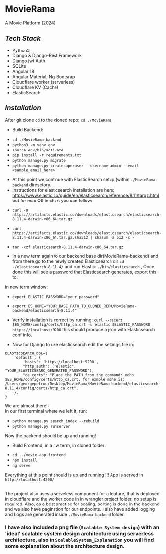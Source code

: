 # MovieRama
A Movie Platform (2024)

## _Tech Stack_ 

* Python3
* Django & Django-Rest Framework  
* Django jwt Auth
* SQLite
* Angular 18
* Angular Material, Ng-Bootsrap
* Cloudflare worker (serverless)
* Cloudflare KV (Cache)
* ElasticSearch

## _Installation_
After git clone `cd` to the cloned repo: `cd ./MovieRama`

* Build Backend:
- `cd ./MovieRama-backend`
- `python3 -m venv env`
- `source env/bin/activate`
- `pip install -r requirements.txt`
- `python manage.py migrate`
- `python manage.py createsuperuser --username admin --email <sample_email_here>`

* At this point we continue with ElasticSearch setup (within `./MovieRama-backend` diresctory.
* Instructions for elasticsearch installation are here: https://www.elastic.co/guide/en/elasticsearch/reference/8.11/targz.html but for mac OS in short you can follow:
- `curl -O https://artifacts.elastic.co/downloads/elasticsearch/elasticsearch-8.11.4-darwin-x86_64.tar.gz`
- `curl https://artifacts.elastic.co/downloads/elasticsearch/elasticsearch-8.11.4-darwin-x86_64.tar.gz.sha512 | shasum -a 512 -c -`
- `tar -xzf elasticsearch-8.11.4-darwin-x86_64.tar.gz`

- In a new term again to our backend base dir(MovieRama-backend) and from there go to the newly created Elasticsearch dir `cd ./elasticsearch-8.11.4/` and run Elastic: `./bin/elasticsearch` , Once done this will see a password that Elasticsearch generates, export this to:

 in new term window:
- `export ELASTIC_PASSWORD="your_password"`
- `export ES_HOME="YOUR_BASE_PATH_TO_CLONED_REPO/MovieRama-backend/elasticsearch-8.11.4"`
- Verify installation is correct by running: `curl --cacert $ES_HOME/config/certs/http_ca.crt -u elastic:$ELASTIC_PASSWORD https://localhost:9200` this should produce a json with Elasticsearch conf info.

  
- Now for Django to use elasticsearch edit the settings file in: 

```
ELASTICSEARCH_DSL={
    'default': {
        'hosts': 'https://localhost:9200',
        "http_auth": ("elastic", "YOUR_ELASTICSEARC_GENERATED_PASSWORD"),
        "ca_certs": "Place the PATH from the command: echo $ES_HOME/config/certs/http_ca.crt, for exmple mine is: /Users/georgepetrou/Desktop/MovieRama/MovieRama-backend/elasticsearch-8.11.4/config/certs/http_ca.crt",
    },
}
```

We are almost there!:  
In our first terminal where we left it, run:

- `python manage.py search_index --rebuild`
- `python manage.py runserver`

Now the backend should be up and running!

* Build Frontend, in a nw term, in cloned folder:
- `cd ../movie-app-frontend`
- `npm install`
- `ng serve`

Everything at this point should is up and running !!!
App is served in `http://localhost:4200/`

##

The project also uses a serveless component for a feature, that is deployed in cloudflare and the worker code in in wrangler project folder, no setup is required. Also, as a best practise for scaling, sorting is done in the backend and we also have pagination for our endpoints. I also have added logging and Logs are generated inside  `./MovieRama-backend` folder.

### I have also included a png file  (`Scalable_System_design`) with an 'ideal' scalable system design architecture using serverless architecture, also in `ScalableSystem_Explanation` you will find some explanation about the architecture design.
